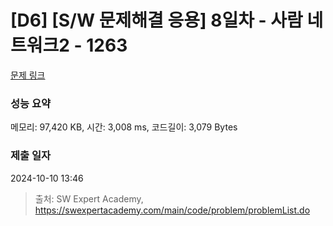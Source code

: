 # [D6] [S/W 문제해결 응용] 8일차 - 사람 네트워크2 - 1263 

[문제 링크](https://swexpertacademy.com/main/code/problem/problemDetail.do?contestProbId=AV18P2B6Iu8CFAZN) 

### 성능 요약

메모리: 97,420 KB, 시간: 3,008 ms, 코드길이: 3,079 Bytes

### 제출 일자

2024-10-10 13:46



> 출처: SW Expert Academy, https://swexpertacademy.com/main/code/problem/problemList.do